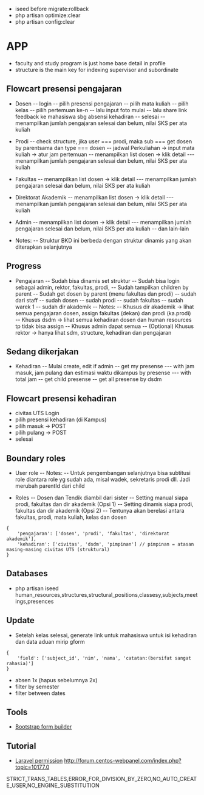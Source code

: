 -   iseed before migrate:rollback
-   php artisan optimize:clear
-   php artisan config:clear

# APP

-   faculty and study program is just home base detail in profile
-   structure is the main key for indexing supervisor and subordinate

## Flowcart presensi pengajaran

-   Dosen
    -- login
    -- pilih presensi pengajaran
    -- pilih mata kuliah
    -- pilih kelas
    -- pilih pertemuan ke-n
    -- lalu input foto mulai
    -- lalu share link feedback ke mahasiswa sbg absensi kehadiran
    -- selesai
    -- menampilkan jumlah pengajaran selesai dan belum, nilai SKS per ata kuliah

-   Prodi
    -- check structure, jika user === prodi, maka sub === get dosen by parentsama dan type === dosen
    -- jadwal Perkuliahan -> input mata kuliah -> atur jam pertemuan
    -- menampilkan list dosen -> klik detail
    --- menampilkan jumlah pengajaran selesai dan belum, nilai SKS per ata kuliah

-   Fakultas
    -- menampilkan list dosen -> klik detail
    --- menampilkan jumlah pengajaran selesai dan belum, nilai SKS per ata kuliah

-   Direktorat Akademik
    -- menampilkan list dosen -> klik detail
    --- menampilkan jumlah pengajaran selesai dan belum, nilai SKS per ata kuliah

-   Admin
    -- menampilkan list dosen -> klik detail
    --- menampilkan jumlah pengajaran selesai dan belum, nilai SKS per ata kuliah
    -- dan lain-lain

-   Notes:
    -- Struktur BKD ini berbeda dengan struktur dinamis yang akan diterapkan selanjutnya

## Progress

-   Pengajaran
    -- Sudah bisa dinamis set struktur
    -- Sudah bisa login sebagai admin, rektor, fakultas, prodi,
    -- Sudah tampilkan children by parent
    -- Sudah get dosen by parent (menu fakultas dan prodi)
    -- sudah dari staff
    -- sudah dosen
    -- sudah prodi
    -- sudah fakultas
    -- sudah warek 1
    -- sudah dir akademik
    -- Notes:
    -- Khusus dir akademik -> lihat semua pengajaran dosen, assign fakultas (dekan) dan prodi (ka.prodi)  
     -- Khusus dsdm -> lihat semua kehadiran dosen dan human resources tp tidak bisa assign
    -- Khusus admin dapat semua
    -- (Optional) Khusus rektor -> hanya lihat sdm, structure, kehadiran dan pengajaran

## Sedang dikerjakan

-   Kehadiran
    -- Mulai create, edit if admin
    -- get my presense
    --- with jam masuk, jam pulang dan estimasi waktu dikampus by presense
    --- with total jam
    -- get child presense
    -- get all presense by dsdm

## Flowcart presensi kehadiran

-   civitas UTS Login
-   pilih presensi kehadiran (di Kampus)
-   pilih masuk -> POST
-   pilih pulang -> POST
-   selesai

## Boundary roles

-   User role
    -- Notes:
    -- Untuk pengembangan selanjutnya bisa subtitusi role diantara role yg sudah ada, misal wadek, sekretaris prodi dll. Jadi merubah parentId dari child

-   Roles
    -- Dosen dan Tendik diambil dari sister
    -- Setting manual siapa prodi, fakultas dan dir akademik (Opsi 1)
    -- Setting dinamis siapa prodi, fakultas dan dir akademik (Opsi 2)
    -- Tentunya akan berelasi antara fakultas, prodi, mata kuliah, kelas dan dosen

```
{
    'pengajaran': ['dosen', 'prodi', 'fakultas', 'direktorat akademik'],
    'kehadiran': ['civitas', 'dsdm', 'pimpinan'] // pimpinan = atasan masing-masing civitas UTS (struktural)
}
```

## Databases

-   php artisan iseed human_resources,structures,structural_positions,classesy,subjects,meetings,presences

## Update

-   Setelah kelas selesai, generate link untuk mahasiswa untuk isi kehadiran dan data aduan mirip gform

```
{
    'field': ['subject_id', 'nim', 'nama', 'catatan:(bersifat sangat rahasia)']
}
```

-   absen 1x (hapus sebelumnya 2x)
-   filter by semester
-   filter between dates

## Tools

-   [Bootstrap form builder](https://startbootstrap.com/sb-form-builder)

## Tutorial

-   [Laravel permission](https://imansugirman.com/menggunakan-laravel-permission-dari-spatie)
    http://forum.centos-webpanel.com/index.php?topic=10177.0

STRICT_TRANS_TABLES,ERROR_FOR_DIVISION_BY_ZERO,NO_AUTO_CREATE_USER,NO_ENGINE_SUBSTITUTION
